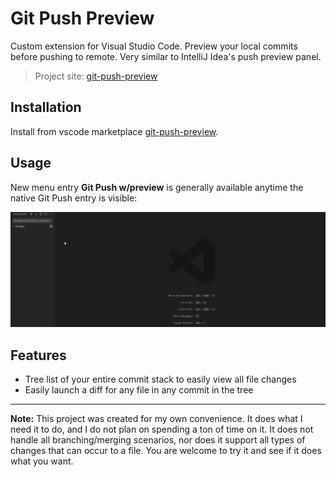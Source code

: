 # Git Push Preview

Custom extension for Visual Studio Code. Preview your local commits before pushing to remote. Very similar to IntelliJ Idea's push preview panel.

> Project site: [git-push-preview](https://github.com/dw1284/git-push-preview)

## Installation

Install from vscode marketplace [git-push-preview](https://marketplace.visualstudio.com/items?itemName=dw1284.git-push-preview).

## Usage

New menu entry **Git Push w/preview** is generally available anytime the native Git Push entry is visible:

![demo](assets/images/demo.gif)

## Features

- Tree list of your entire commit stack to easily view all file changes
- Easily launch a diff for any file in any commit in the tree

---

**Note:** This project was created for my own convenience. It does what I need it to do, and I do not plan on spending a ton of time on it. It does not handle all branching/merging scenarios, nor does it support all types of changes that can occur to a file. You are welcome to try it and see if it does what you want.